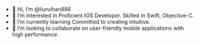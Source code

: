 - 👋 Hi, I’m @liuruihan886
- 👀 I’m interested in Proficient IOS Developer. Skilled in Swift, Objective-C.
- 🌱 I’m currently learning Committed to creating intuitive.
- 💞️ I’m looking to collaborate on user-friendly mobile applications with high performance.
